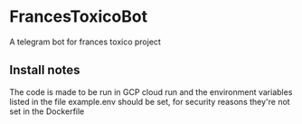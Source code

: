 # FrancesToxicoBot
A telegram bot for frances toxico project


## Install notes

The code is made to be run in GCP cloud run and the environment variables listed in the file example.env should be set, for security reasons they're not set in the Dockerfile 